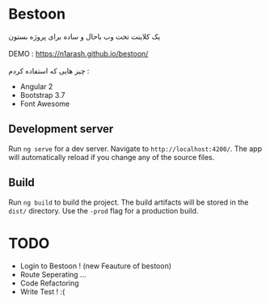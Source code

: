 # Bestoon
یک کلاینت تحت وب باحال و ساده برای پروژه بستون <br><br>
DEMO : https://n1arash.github.io/bestoon/ <br><br>
 چیز هایی که استفاده کردم :<br>

- Angular 2
- Bootstrap 3.7
- Font Awesome

## Development server
Run `ng serve` for a dev server. Navigate to `http://localhost:4200/`. The app will automatically reload if you change any of the source files.

## Build

Run `ng build` to build the project. The build artifacts will be stored in the `dist/` directory. Use the `-prod` flag for a production build.

# TODO 
- Login to Bestoon ! (new Feauture of bestoon)
- Route Seperating ...
- Code Refactoring
- Write Test ! :(
